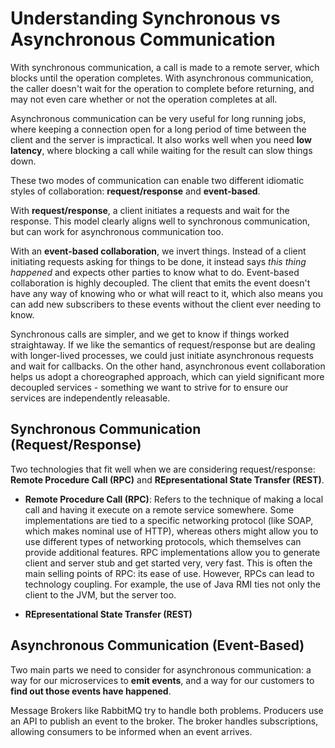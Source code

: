 # Understanding Synchronous vs Asynchronous Communication

With synchronous communication, a call is made to a remote server, which blocks until the operation completes. With asynchronous communication, the caller doesn't wait for the operation to complete before returning, and may not even care whether or not the operation completes at all.

Asynchronous communication can be very useful for long running jobs, where keeping a connection open for a long period of time between the client and the server is impractical. It also works well when you need **low latency**, where blocking a call while waiting for the result can slow things down.

These two modes of communication can enable two different idiomatic styles of collaboration: **request/response** and **event-based**.

With **request/response**, a client initiates a requests and wait for the response. This model clearly aligns well to synchronous communication, but can work for asynchronous communication too.

With an **event-based collaboration**, we invert things. Instead of a client initiating requests asking for things to be done, it instead says _this thing happened_ and expects other parties to know what to do. Event-based collaboration is highly decoupled. The client that emits the event doesn't have any way of knowing who or what will react to it, which also means you can add new subscribers to these events without the client ever needing to know.

Synchronous calls are simpler, and we get to know if things worked straightaway. If we like the semantics of request/response but are dealing with longer-lived processes, we could just initiate asynchronous requests and wait for callbacks. On the other hand, asynchronous event collaboration helps us adopt a choreographed approach, which can yield significant more decoupled services - something we want to strive for to ensure our services are independently releasable.

## Synchronous Communication (Request/Response)

Two technologies that fit well when we are considering request/response: **Remote Procedure Call (RPC)** and **REpresentational State Transfer (REST)**.

- **Remote Procedure Call (RPC)**: Refers to the technique of making a local call and having it execute on a remote service somewhere. Some implementations are tied to a specific networking protocol (like SOAP, which makes nominal use of HTTP), whereas others might allow you to use different types of networking protocols, which themselves can provide additional features. RPC implementations allow you to generate client and server stub and get started very, very fast. This is often the main selling points of RPC: its ease of use. However, RPCs can lead to technology coupling. For example, the use of Java RMI ties not only the client to the JVM, but the server too.

- **REpresentational State Transfer (REST)**

## Asynchronous Communication (Event-Based)

Two main parts we need to consider for asynchronous communication: a way for our microservices to **emit events**, and a way for our customers to **find out those events have happened**.

Message Brokers like RabbitMQ try to handle both problems. Producers use an API to publish an event to the broker. The broker handles subscriptions, allowing consumers to be informed when an event arrives.
